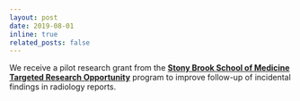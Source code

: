 ```yaml
---
layout: post
date: 2019-08-01
inline: true
related_posts: false
---
```


We receive a pilot research grant from the **[Stony Brook School of Medicine Targeted Research Opportunity](https://osa.stonybrookmedicine.edu/programs/targeted-research-opportunity/awards)** program to improve follow-up of incidental findings in radiology reports.

